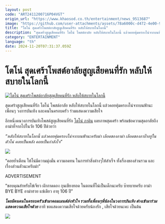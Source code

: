 ```yaml
---
layout: post
code: "ART2411200716P04VGT"
origin_url: "https://www.khaosod.co.th/entertainment/news_9513687"
image: "https://github.com/user-attachments/assets/78a6000c-d472-4e00-937b-9269d57d79e1"
title: "โตโน่ สุดเศร้าโพสต์อาลัยสูญเสียคนที่รัก หลับให้สบายในโลกนี้"
description: "สุดเศร้าสูญเสียคนที่รัก โตโน่ โพสต์อาลัย หลับให้สบายในโลกนี้ แล้วคอยคุ้มครองโน่จากบนฟ้านะ เพื่อนๆ วงการบันเทิง และคนในครอบครัว ร่วมแสดงความเสียใจ"
category: "ENTERTAINMENT"
language: "th"
date: 2024-11-20T07:31:37.059Z
---
```


# โตโน่ สุดเศร้าโพสต์อาลัยสูญเสียคนที่รัก หลับให้สบายในโลกนี้

[![โตโน่ สุดเศร้าโพสต์อาลัยสูญเสียคนที่รัก หลับให้สบายในโลกนี้](https://www.khaosod.co.th/wpapp/uploads/2024/11/tonoripamah2011679998.jpg "โตโน่ สุดเศร้าโพสต์อาลัยสูญเสียคนที่รัก หลับให้สบายในโลกนี้")](https://www.khaosod.co.th/wpapp/uploads/2024/11/tonoripamah2011679998.jpg)

สุดเศร้าสูญเสียคนที่รัก โตโน่ โพสต์อาลัย หลับให้สบายในโลกนี้ แล้วคอยคุ้มครองโน่จากบนฟ้านะ เพื่อนๆ วงการบันเทิง และคนในครอบครัว ร่วมแสดงความเสียใจ

อีกหนึ่งคนวงการบันเทิงโพสต์สูญเสียคนที่รัก [โตโน่ ภาคิน](https://www.instagram.com/mootono29/) เผยภาพสุดเศร้า พร้อมข้อความสุดอาลัยถึงอาม่าที่จากไปในวัย 106 ปีด้วยว่า

_“หลับให้สบายในโลกนี้ แล้วคอยคุ้มครองโน่จากบนฟ้านะครับม่า เลือดของอาม่า เลือดของอาป๊าอยู่ในตัวโน่ คอยเป็นพลัง คอยเป็นกำลังใจ”_

[![](https://www.khaosod.co.th/wpapp/uploads/2024/11/tonoripamah2011671.jpg)](https://www.khaosod.co.th/wpapp/uploads/2024/11/tonoripamah2011671.jpg)

“คอยย้ำเตือน ให้โน่มีความมุ่งมั่น ความอดทน ในการทำสิ่งต่างๆให้สำเร็จ ทั้งเรื่องของส่วนรวม และเรื่องส่วนตัวนะครับม่า”

ADVERTISEMENT

“ขอบคุณสำหรับไข่เจียว ผักกาดดอง กุนเชียงทอด ในตอนที่โน่เป็นเด็กนะครับ บ๊ายบายครับ อาม่า BYE BYE อาม่าฮวย แซ่เตียว อายุ 106 ปี”

_**โดยมีคนคนในครอบครัวเข้ามาคอมเมนต์ส่งหัวใจ รวมทั้งเพื่อนๆพี่น้องในวงการบันเทิง ต่างเข้ามาร่วมแสดงความเสียใจด้วย**_ อาทิ ขอแสดงความเสียใจด้วยครับน้องรัก , เสียใจด้วยนะคะ เป็นต้น

[![](https://www.khaosod.co.th/wpapp/uploads/2024/11/tonoripamah20116711.jpg)](https://www.khaosod.co.th/wpapp/uploads/2024/11/tonoripamah20116711.jpg)